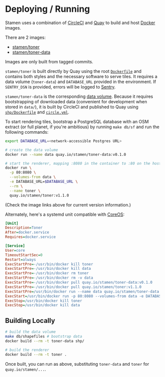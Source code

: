 # Deploying / Running

Stamen uses a combination of [CircleCI](https://circleci.com) and
[Quay](https://quay.io/) to build and host [Docker](http://docker.com) images.

There are 2 images:

* [stamen/toner](https://quay.io/repository/stamen/toner)
* [stamen/toner-data](https://quay.io/repository/stamen/toner-data)

Images are only built from tagged commits.

`stamen/toner` is built directly by Quay using the root
[`Dockerfile`](https://github.com/stamen/toner-carto/blob/master/Dockerfile)
and contains both styles and the necessary software to serve tiles. It requires
a data volume (`toner-data`) and `DATABASE_URL` provided in the environment. If
`SENTRY_DSN` is provided, errors will be logged to
[Sentry](https://getsentry.com/).

`stamen/toner-data` is the corresponding [data
volume](https://docs.docker.com/userguide/dockervolumes/). Because it requires
bootstrapping of downloaded data (convenient for development when stored in
`data/`), it is built by CircleCI and published to Quay using
[`shp/Dockerfile`](https://github.com/stamen/toner-carto/blob/master/shp/Dockerfile)
and
[`circle.yml`](https://github.com/stamen/toner-carto/blob/master/circle.yml).

To start rendering tiles, bootstrap a PostgreSQL database with an OSM extract
(or full planet, if you're ambitious) by running `make db/sf` and run the
following commands:

```bash
export DATABASE_URL=<network-accessible Postgres URL>

# create the data volume
docker run --name data quay.io/stamen/toner-data:v0.1.0

# start the renderer, mapping :8080 in the container to :80 on the host
docker run \
  -p 80:8080 \
  --volumes-from data \
  -e DATABASE_URL=$DATABASE_URL \
  --rm \
  --name toner \
  quay.io/stamen/toner:v1.1.0
```

(Check the image links above for current version information.)

Alternately, here's a systemd unit compatible with
[CoreOS](https://coreos.com/):

```cfg
[Unit]
Description=Toner
After=docker.service
Requires=docker.service

[Service]
User=core
TimeoutStartSec=0
Restart=always
ExecStartPre=-/usr/bin/docker kill toner
ExecStartPre=-/usr/bin/docker kill data
ExecStartPre=-/usr/bin/docker rm toner
ExecStartPre=-/usr/bin/docker rm -v data
ExecStartPre=-/usr/bin/docker pull quay.io/stamen/toner-data:v0.1.0
ExecStartPre=-/usr/bin/docker pull quay.io/stamen/toner:v1.1.0
ExecStartPre=/usr/bin/docker run --name data quay.io/stamen/toner-data:v0.1.0
ExecStart=/usr/bin/docker run -p 80:8080 --volumes-from data -e DATABASE_URL=<redacted> --rm --name toner quay.io/stamen/toner:v1.1.0
ExecStop=/usr/bin/docker kill toner
ExecStop=/usr/bin/docker kill data
```

## Building Locally

```bash
# build the data volume
make db/shapefiles # bootstrap data
docker build --rm -t toner-data shp/

# build the renderer
docker build --rm -t toner .
```

Once built, you can run as above, substituting `toner-data` and `toner` for
`quay.io/stamen/...`.
